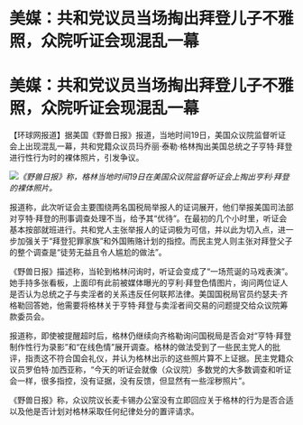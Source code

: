 # 美媒：共和党议员当场掏出拜登儿子不雅照，众院听证会现混乱一幕

# 美媒：共和党议员当场掏出拜登儿子不雅照，众院听证会现混乱一幕

【环球网报道】据美国《野兽日报》报道，当地时间19日，美国众议院监督听证会上出现混乱一幕，共和党籍众议员玛乔丽·泰勒·格林掏出美国总统之子亨特·拜登进行性行为时的裸体照片，引发争议。

![](https://inews.gtimg.com/om_bt/OM4Ff7v5vhxlvTL1zJK5fVrcTUfgNn6cJFIIDHlBfUJzkAA/1000)_《野兽日报》称，格林当地时间19日在美国众议院监督听证会上掏出亨利·拜登的裸体照片。_

报道称，此次听证会主要围绕两名国税局举报人的证词展开，他们举报美国司法部对亨特·拜登的刑事调查处理不当，给予其“优待”。在最初的几个小时里，听证会基本按部就班进行。共和党人主张举报人的证词极为可信，并以此为切入点，进一步加强关于“拜登犯罪家族”和外国贿赂计划的指控。而民主党人则主张对拜登父子的整个调查是“徒劳无益且令人尴尬的做法”。

《野兽日报》描述称，当轮到格林问询时，听证会变成了“一场荒诞的马戏表演”。她手持多张看板，上面印有此前被媒体曝光的亨利·拜登色情图片，询问两位证人是否认为总统之子与卖淫者的关系违反任何联邦法律。美国国税局官员约瑟夫·齐格勒回答她，他需要将格林关于亨特·拜登与卖淫者间交易的问题提交给众议院筹款委员会。

报道称，即使被提醒超时后，格林仍继续向齐格勒询问国税局是否会对“亨特·拜登制作性行为录影”和“在线色情”展开调查。格林的做法受到了一些民主党人的批评，指责这不符合国会礼仪，并认为格林出示的这些照片算不上证据。民主党籍众议员罗伯特·加西亚称，“今天的听证会就像（众议院）多数党的大多数调查和听证会一样，很多指控，没有证据，没有反馈，但显然有一些淫秽照片”。

《野兽日报》称，众议院议长麦卡锡办公室没有立即回应关于格林的行为是否合适以及他是否计划对格林采取任何纪律处分的置评请求。

